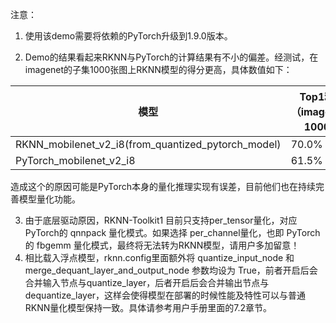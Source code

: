 注意：

1. 使用该demo需要将依赖的PyTorch升级到1.9.0版本。

2. Demo的结果看起来RKNN与PyTorch的计算结果有不小的偏差。经测试，在imagenet的子集1000张图上RKNN模型的得分更高，具体数值如下：

| 模型                                               | Top1精度（imagenet-1000） |
| -------------------------------------------------- | ------------------------- |
| RKNN_mobilenet_v2_i8(from_quantized_pytorch_model) | 70.0%                     |
| PyTorch_mobilenet_v2_i8                            | 61.5%                     |

​	造成这个的原因可能是PyTorch本身的量化推理实现有误差，目前他们也在持续完善模型量化功能。	

3. 由于底层驱动原因，RKNN-Toolkit1 目前只支持per_tensor量化，对应 PyTorch的 qnnpack 量化模式。如果选择 per_channel量化，也即 PyTorch的 fbgemm 量化模式，最终将无法转为RKNN模型，请用户多加留意！
4. 相比载入浮点模型，rknn.config里面额外将 quantize_input_node 和 merge_dequant_layer_and_output_node 参数均设为 True，前者开启后会合并输入节点与quantize_layer，后者开启后会合并输出节点与dequantize_layer，这样会使得模型在部署的时候性能及特性可以与普通RKNN量化模型保持一致。具体请参考用户手册里面的7.2章节。

